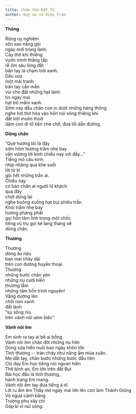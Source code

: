 ```yaml
---
title: Chùm thơ Đất Tổ
author: Quý sư cô Diệu Trạm
---
```


<div class="verse"><p><b>Thông</b></p>
<p>Rừng uy nghiêm<br/>
xôn xao nắng gội<br/>
ngày mới trong lành.<br/>
Cây thở khí thiêng<br/>
vươn mình thẳng tắp<br/>
rễ ôm sâu lòng đất<br/>
bàn tay lá chạm trời xanh.<br/>
Dấu xưa<br/>
một mái tranh<br/>
bàn tay cần mẫn<br/>
vùi cho đất những hạt lành<br/>
tin ngày mai<br/>
hạt trổ mầm xanh.<br/>
Sớm nay dấu chân con in dưới những hàng thông<br/>
nghe hơi thở hòa vào hồn núi sông thiêng khí<br/>
đất trời muôn thuở<br/>
dặm con đi tổ tiên che chở, đưa lối dẫn đường.</p>

<div class="verse"><p><b>Dừng chân</b></p>
<p>“Quê hương tôi là đây<br/>
sớm hôm hương trầm nhẹ bay<br/>
vấn vương lời kinh chiều nay vơi đầy…”<br/>
Tiếng mõ câu kinh<br/>
nhịp nhàng qua khe suối<br/>
lời từ bi<br/>
gội hết những trần ai.<br/>
Chiều nay<br/>
có bàn chân ai người lữ khách<br/>
qua đây<br/>
chợt dừng lại<br/>
nghe buông xuống hạt bụi phiêu trần.<br/>
Khói trầm nhẹ bay<br/>
hương phảng phất<br/>
gọi hồn tâm linh trong một chốc<br/>
tiếng vũ trụ gọi kẻ lang thang về<br/>
dừng chân.</p>

<div class="verse"><p><b>Thương</b></p>
<p>Thương<br/>
dòng áo nâu<br/>
ban mai chảy dài<br/>
trên con đường huyền thoại.<br/>
Thương<br/>
những bước chân yên<br/>
những nụ cười hiền<br/>
thương lắm<br/>
những tâm hồn trinh nguyên!<br/>
Vầng dương lên<br/>
chồi non xanh<br/>
đất lành<br/>
“sự sống níu<br/>
trên vành nôi ươm biếc”.</p>

<div class="verse"><p><b>Vành nôi êm</b></p>
<p>Em sinh ra tay ai bế ai bồng<br/>
Vành nôi êm chào đời những nụ hôn<br/>
Dòng sữa hiền nuôi bao ngày khôn lớn<br/>
Tình thương -- tràn chảy như nắng ấm mùa xuân.<br/>
Mẹ dắt tay, chân bước những bước đầu tiên<br/>
Chị dạy Em học tiếng nói ngoan hiền<br/>
Thở bình an, Em lớn trên đất Bụt<br/>
Bài học đầu là tình thương,<br/>
hành trang Em mang.<br/>
Vành nôi êm tay đưa tiếng à ơi<br/>
Lời ru ấm êm Thầy mơ ngày mai lớn lên con làm Thánh Gióng<br/>
Vó ngựa cánh bằng<br/>
Trượng phu xây chí<br/>
Góp kì vĩ núi sông.</p>